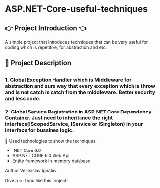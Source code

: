 # ASP.NET-Core-useful-techniques
## 👉 Project Introduction 👈
A simple project that introduces techniques that can be very useful for coding which is repetitive, for abstraction and etc.

## 📝 Project Description
###### 
### 1. Global Exception Handler which is Middleware for abstraction and sure way that every exception which is throw and is not catch is catch from the middleware. Better security and less code.
### 2. Global Service Registration in ASP.NET Core Dependency Container. Just need to inheritance the right interface(IScopedService, IService or ISingleton) in your interface for bussines logic.
🔨 Used technologies to show the techniques
* .NET Core 6.0
* ASP.NET CORE 6.0 Web Api
* Entity framework in-memory database

Author
Ventsislav Ignatov

Give a ⭐ if you like this project!

